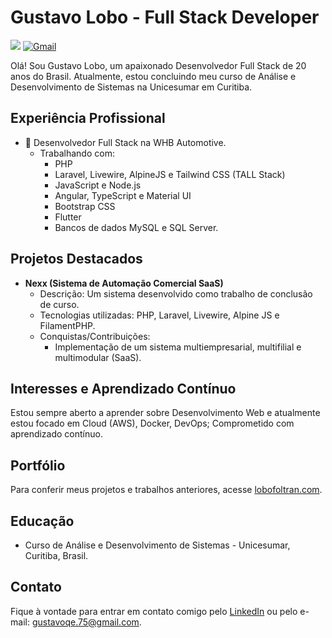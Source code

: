 # Gustavo Lobo - Full Stack Developer

  <a href= "https://www.linkedin.com/in/gustavo-lobo" target="__blank"><img src="https://img.shields.io/badge/LinkedIn-0077B5?style=for-the-badge&logo=linkedin&logoColor=white"/></a>
  <a href= "mailto:gustavoqe.75@gmail.com" target="__blank"><img alt="Gmail" src="https://img.shields.io/badge/Gmail-D14836?style=for-the-badge&logo=gmail&logoColor=white"/></a>

Olá! Sou Gustavo Lobo, um apaixonado Desenvolvedor Full Stack de 20 anos do Brasil. Atualmente, estou concluindo meu curso de Análise e Desenvolvimento de Sistemas na Unicesumar em Curitiba.

## Experiência Profissional

- 💎 Desenvolvedor Full Stack na WHB Automotive.
  - Trabalhando com:
    - PHP
    - Laravel, Livewire, AlpineJS e Tailwind CSS (TALL Stack)
    - JavaScript e Node.js
    - Angular, TypeScript e Material UI
    - Bootstrap CSS
    - Flutter
    - Bancos de dados MySQL e SQL Server.

## Projetos Destacados

- **Nexx (Sistema de Automação Comercial SaaS)**
  - Descrição: Um sistema desenvolvido como trabalho de conclusão de curso.
  - Tecnologias utilizadas: PHP, Laravel, Livewire, Alpine JS e FilamentPHP.
  - Conquistas/Contribuições:
    - Implementação de um sistema multiempresarial, multifilial e multimodular (SaaS).

## Interesses e Aprendizado Contínuo

Estou sempre aberto a aprender sobre Desenvolvimento Web e atualmente estou focado em Cloud (AWS), Docker, DevOps; Comprometido com aprendizado contínuo.

## Portfólio

Para conferir meus projetos e trabalhos anteriores, acesse [lobofoltran.com](https://lobofoltran.com).

## Educação

- Curso de Análise e Desenvolvimento de Sistemas - Unicesumar, Curitiba, Brasil.

## Contato

Fique à vontade para entrar em contato comigo pelo [LinkedIn](https://www.linkedin.com/in/gustavo-lobo) ou pelo e-mail: gustavoqe.75@gmail.com.


